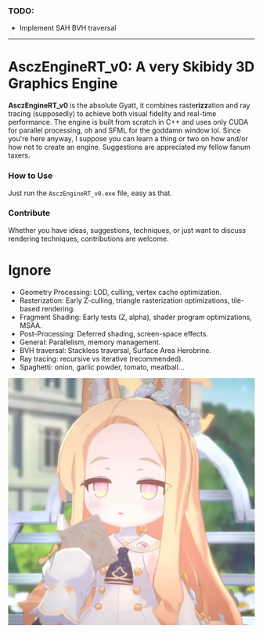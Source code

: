### TODO:

- Implement SAH BVH traversal

---

# AsczEngineRT_v0: A very Skibidy 3D Graphics Engine

**AsczEngineRT_v0** is the absolute Gyatt, it combines raste**rizz**ation and ray tracing (supposedly) to achieve both visual fidelity and real-time performance. The engine is built from scratch in C++ and uses only CUDA for parallel processing, oh and SFML for the goddamn window lol. Since you're here anyway, I suppose you can learn a thing or two on how and/or how not to create an engine. Suggestions are appreciated my fellow fanum taxers.

### How to Use

Just run the `AsczEngineRT_v0.exe` file, easy as that.

### Contribute

Whether you have ideas, suggestions, techniques, or just want to discuss rendering techniques, contributions are welcome.


# Ignore

- Geometry Processing: LOD, culling, vertex cache optimization.
- Rasterization: Early Z-culling, triangle rasterization optimizations, tile-based rendering.
- Fragment Shading: Early tests (Z, alpha), shader program optimizations, MSAA.
- Post-Processing: Deferred shading, screen-space effects.
- General: Parallelism, memory management.
- BVH traversal: Stackless traversal, Surface Area Herobrine.
- Ray tracing: recursive vs iterative (recommended).
- Spaghetti: onion, garlic powder, tomato, meatball...

![](assets/Textures/Seia.png)